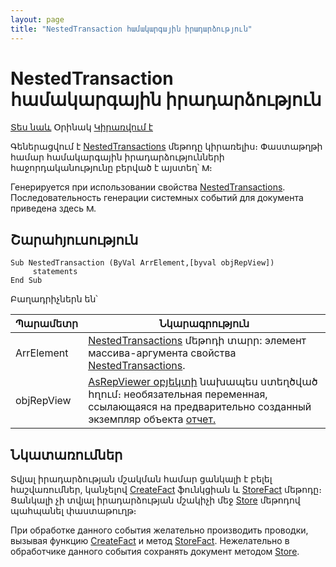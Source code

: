 ```yaml
---
layout: page
title: "NestedTransaction համակարգային իրադարձություն"
---
```


# NestedTransaction համակարգային իրադարձություն


[Տես նաև](../scriptstproced.md) Օրինակ [Կիրառվում է](../Defs/doc.md)

Գեներացվում է [NestedTransactions](../Functions/ASDOC/NestedTransactions.md) մեթոդը կիրառելիս։ Փաստաթղթի համար համակարգային իրադարձությունների հաջորդականությունը բերված է այստեղ՝ [<img src="../../../IMAGES/MORE.GIF" width="12" height="12" alt="More.gif (304 bytes)" border="0">](Events_Sequence.html)։

Генерируется при использовании свойства [NestedTransactions](../Functions/ASDOC/NestedTransactions.md). Последовательность генерации системных событий для документа приведена здесь [<img src="../../../IMAGES/MORE.GIF" width="12" height="12" alt="More.gif (304 bytes)" border="0">](Events_Sequence.html). 



## Շարահյուսություն

```as4x
Sub NestedTransaction (ByVal ArrElement,[byval objRepView])
     statements
End Sub
```

Բաղադրիչներն են՝


| Պարամետր | Նկարագրություն |
|--|--|
| ArrElement | [NestedTransactions](../Functions/ASDOC/NestedTransactions.md) մեթոդի տարր: элемент массива-аргумента свойства [NestedTransactions](../Functions/ASDOC/NestedTransactions.md). |
| objRepView | [AsRepViewer օբյեկտի](../Functions/AsRepViewer.md) նախապես ստեղծված հղում։ необязательная переменная, ссылающаяся на предварительно созданный экземпляр объекта 	[отчет.](../Functions/AsRepViewer.md) |




## Նկատառումներ

Տվյալ իրադարձության մշակման համար ցանկալի է բելել հաշվառումներ, կանչելով [CreateFact](../Functions/Functions/AccManagement/CreateFact.html) ֆունկցիան և [StoreFact](../Functions/ASDOC/StoreFact.html) մեթոդը։ Ցանկալի չի տվյալ իրադարձության մշակիչի մեջ [Store](../Functions/ASDOC/Store.html) մեթոդով պահպանել փաստաթուղթ։

При обработке данного события желательно производить проводки, вызывая функцию [CreateFact](../Functions/Functions/AccManagement/CreateFact.html) и метод [StoreFact](../Functions/ASDOC/StoreFact.html). Нежелательно в обработчике данного события сохранять документ методом [Store](../Functions/ASDOC/Store.html).


